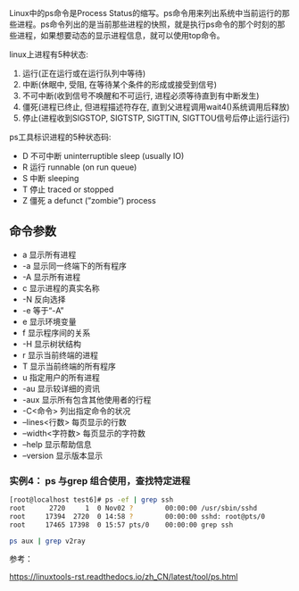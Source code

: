 Linux中的ps命令是Process Status的缩写。ps命令用来列出系统中当前运行的那些进程。ps命令列出的是当前那些进程的快照，就是执行ps命令的那个时刻的那些进程，如果想要动态的显示进程信息，就可以使用top命令。

linux上进程有5种状态:

1. 运行(正在运行或在运行队列中等待)
2. 中断(休眠中, 受阻, 在等待某个条件的形成或接受到信号)
3. 不可中断(收到信号不唤醒和不可运行, 进程必须等待直到有中断发生)
4. 僵死(进程已终止, 但进程描述符存在, 直到父进程调用wait4()系统调用后释放)
5. 停止(进程收到SIGSTOP, SIGTSTP, SIGTTIN, SIGTTOU信号后停止运行运行)

ps工具标识进程的5种状态码:

- D 不可中断 uninterruptible sleep (usually IO)
- R 运行 runnable (on run queue)
- S 中断 sleeping
- T 停止 traced or stopped
- Z 僵死 a defunct (”zombie”) process

## 命令参数

- a 显示所有进程
- -a 显示同一终端下的所有程序
- -A 显示所有进程
- c 显示进程的真实名称
- -N 反向选择
- -e 等于“-A”
- e 显示环境变量
- f 显示程序间的关系
- -H 显示树状结构
- r 显示当前终端的进程
- T 显示当前终端的所有程序
- u 指定用户的所有进程
- -au 显示较详细的资讯
- -aux 显示所有包含其他使用者的行程
- -C<命令> 列出指定命令的状况
- –lines<行数> 每页显示的行数
- –width<字符数> 每页显示的字符数
- –help 显示帮助信息
- –version 显示版本显示

### 实例4： ps 与grep 组合使用，查找特定进程

```sh
[root@localhost test6]# ps -ef | grep ssh
root      2720     1  0 Nov02 ?        00:00:00 /usr/sbin/sshd
root     17394  2720  0 14:58 ?        00:00:00 sshd: root@pts/0
root     17465 17398  0 15:57 pts/0    00:00:00 grep ssh
```

```bash
ps aux | grep v2ray
```



参考：

https://linuxtools-rst.readthedocs.io/zh_CN/latest/tool/ps.html